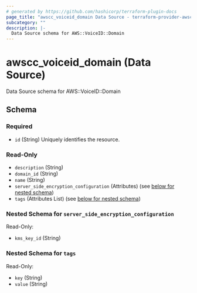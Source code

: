 ```yaml
---
# generated by https://github.com/hashicorp/terraform-plugin-docs
page_title: "awscc_voiceid_domain Data Source - terraform-provider-awscc"
subcategory: ""
description: |-
  Data Source schema for AWS::VoiceID::Domain
---
```


# awscc_voiceid_domain (Data Source)

Data Source schema for AWS::VoiceID::Domain



<!-- schema generated by tfplugindocs -->
## Schema

### Required

- `id` (String) Uniquely identifies the resource.

### Read-Only

- `description` (String)
- `domain_id` (String)
- `name` (String)
- `server_side_encryption_configuration` (Attributes) (see [below for nested schema](#nestedatt--server_side_encryption_configuration))
- `tags` (Attributes List) (see [below for nested schema](#nestedatt--tags))

<a id="nestedatt--server_side_encryption_configuration"></a>
### Nested Schema for `server_side_encryption_configuration`

Read-Only:

- `kms_key_id` (String)


<a id="nestedatt--tags"></a>
### Nested Schema for `tags`

Read-Only:

- `key` (String)
- `value` (String)


